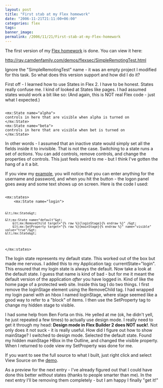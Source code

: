```yaml
---
layout: post
title: "First stab at my Flex homework"
date: "2006-11-21T21:11:00+06:00"
categories: flex 
tags: 
banner_image: 
permalink: /2006/11/21/First-stab-at-my-Flex-homework
---
```


The first version of my <a href="http://ray.camdenfamily.com/index.cfm/2006/11/21/My-Thanksgiving-Flex-Homework">Flex homework</a> is done. You can view it here: 

<a href="http://ray.camdenfamily.com/demos/flexsec/SimpleRemotingTest.html">http://ray.camdenfamily.com/demos/flexsec/SimpleRemotingTest.html</a>

Ignore the "SimpleRemotingTest" name - it was an empty project I modified for this task. So what does this version support and how did I do it?

First off - I learned how to use States in Flex 2. I have to be honest. States really confuse me. I kind of looked at States like pages. I had assumed states would work a bit like so: (And again, this is NOT real Flex code - just what I expected.)

<code>
&lt;mx:State name="alpha"&gt;
controls in here that are visible when alpha is turned on
&lt;/mx:State&gt;
&lt;mx:State name="beta"&gt;
controls in here that are visible when bet is turned on
&lt;/mx:State&gt;
</code>

In other words - I assumed that an inactive state would simply set all the fields inside it to invisible. That is not the case. Switching to a state runs a set of <i>actions</i>. You can add controls, remove controls, and change the properties of controls. This just feels weird to me - but I think I've gotten the hang of a it a bit.

If you view my <a href="http://ray.camdenfamily.com/demos/flexsec/SimpleRemotingTest.html">example</a>, you will notice that you can enter anything for the username and password, and when you hit the button - the logon panel goes away and some text shows up on screen. Here is the code I used:

<code>
&lt;mx:states&gt;
	&lt;mx:State name="login"&gt;
			
	&lt;/mx:State&gt;
		
	&lt;mx:State name="default"&gt;
		&lt;mx:RemoveChild target="{% raw %}{loginStage}{% endraw %}" /&gt;
		&lt;mx:SetProperty target="{% raw %}{mainStage}{% endraw %}" name="visible" value="true"/&gt;
	&lt;/mx:State&gt;
		
&lt;/mx:states&gt;
</code>

The login state represents my default state. This worked out of the box but made me nervous. I added this to my Application tag: currentState="login". This ensured that my login state is always the default. 
Now take a look at the default state. I guess that name is kind of bad - but for me it meant the default version of the application <i>after</i> you have logged in. Kind of like the home page of a protected web site. Inside this tag I do two things. I first remove the loginStage element using the RemoveChild tag. I had wrapped my login panel with an hbox I named loginStage, where stage seemed like a good way to refer to a "block" of items. I then use the SetProperty tag to change my hidden stage to visible.

I had some help from Ben Forta on this. He yelled at me (ok, he didn't yell, he just repeated a few times) to actually use design mode. I really need to get it through my head: <b>Design mode in Flex Builder 2 does NOT suck!</b>. Not only does it not suck - it is really useful. How did I figure out how to show mainStage? I switched to design mode. Selected the default state. Found my hidden mainStage HBox in the Outline, and changed the visible property. When I returned to code view my SetProperty was done for me.

If you want to see the full source to what I built, just right click and select View Source on the <a href="http://ray.camdenfamily.com/demos/flexsec/SimpleRemotingTest.html">demo</a>. 

As a preview for the next entry - I've already figured out that I could have done this better <i>without</i> states (thanks to people smarter than me). In the next entry I'll be removing them completely - but I am happy I finally "get it!"